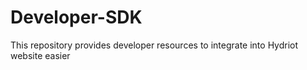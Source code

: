 # Developer-SDK
This repository provides developer resources to integrate into Hydriot website easier
